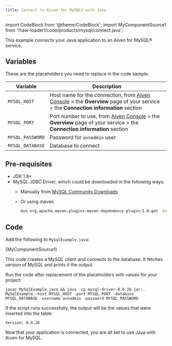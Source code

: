 ```yaml
---
title: Connect to Aiven for MySQL® with Java
---
```


import CodeBlock from '@theme/CodeBlock';
import MyComponentSource1 from '!!raw-loader!/code/products/mysql/connect.java';

This example connects your Java application to an Aiven for MySQL®
service.

## Variables

These are the placeholders you need to replace in the code sample:

  | Variable         | Description                                                                                                                                                      |
  | ---------------- | ---------------------------------------------------------------------------------------------------------------------------------------------------------------- |
  | `MYSQL_HOST`     | Host name for the connection, from [Aiven Console](https://console.aiven.io/) \> the **Overview** page of your service \> the **Connection information** section |
  | `MYSQL_PORT`     | Port number to use, from [Aiven Console](https://console.aiven.io/) \> the **Overview** page of your service \> the **Connection information** section           |
  | `MYSQL_PASSWORD` | Password for `avnadmin` user                                                                                                                                     |
  | `MYSQL_DATABASE` | Database to connect                                                                                                                                              |

## Pre-requisites

-   JDK 1.8+
-   MySQL JDBC Driver, which could be downloaded in the following ways:
    -   Manually from [MySQL Community
        Downloads](https://dev.mysql.com/downloads/connector/j/)

    -   Or using maven

        ``` bash
        mvn org.apache.maven.plugins:maven-dependency-plugin:2.8:get -Dartifact=mysql:mysql-connector-java:8.0.28:jar -Ddest=mysql-driver-8.0.28.jar
        ```

## Code

Add the following to `MySqlExample.java`:

<CodeBlock language='java'>{MyComponentSource1}</CodeBlock>

This code creates a MySQL client and connects to the database. It
fetches version of MySQL and prints it the output.

Run the code after replacement of the placeholders with values for your
project:

```
javac MySqlExample.java && java -cp mysql-driver-8.0.28.jar:. MySqlExample -host MYSQL_HOST -port MYSQL_PORT -database MYSQL_DATABASE -username avnadmin -password MYSQL_PASSWORD
```

If the script runs successfully, the output will be the values that were
inserted into the table:

```
Version: 8.0.26
```

Now that your application is connected, you are all set to use Java with
Aiven for MySQL.
